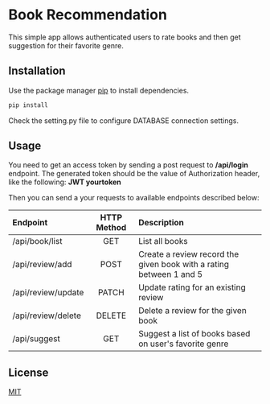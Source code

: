 # Book Recommendation

This simple app allows authenticated users to rate books and then get suggestion for their favorite genre.

## Installation

Use the package manager [pip](https://pip.pypa.io/en/stable/) to install dependencies.

```bash
pip install
```

Check the setting.py file to configure DATABASE connection settings.

## Usage

You need to get an access token by sending a post request to **/api/login** endpoint.
The generated token should be the value of Authorization header, like the following:
**JWT yourtoken**

Then you can send a your requests to available endpoints described below:

| Endpoint              | HTTP Method  | Description       |
| :-------------------  | :------:     | :---------------- |
| /api/book/list        |   GET        | List all books                                                          |
| /api/review/add       |   POST       | Create a review record the given book with a rating between 1 and 5 |
| /api/review/update    |  PATCH       | Update rating for an existing review                                    |
| /api/review/delete    |  DELETE      | Delete a review for the given book                                      |
| /api/suggest          |  GET         | Suggest a list of books based on user's favorite genre                  |

## License

[MIT](https://choosealicense.com/licenses/mit/)
